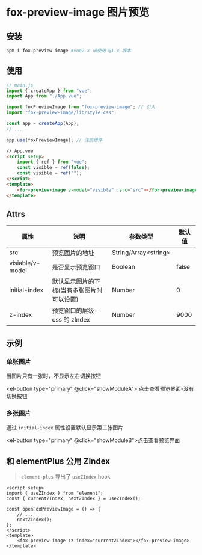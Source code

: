 # fox-preview-image 图片预览

## 安装

```bash
npm i fox-preview-image #vue2.x 请使用 @1.x 版本
```

## 使用

```js
// main.js
import { createApp } from "vue";
import App from "./App.vue";

import foxPreviewImage from "fox-preview-image"; // 引入
import "fox-preview-image/lib/style.css";

const app = createApp(App);
// ...

app.use(foxPreviewImage); // 注册组件
```

```html
// App.vue
<script setup>
    import { ref } from "vue";
    const visible = ref(false);
    const visible = ref("");
</script>
<template>
    <for-preview-image v-model="visible" :src="src"></for-preview-image>
</template>
```

## Attrs

| 属性             | 说明                                       | 参数类型               | 默认值 |
| ---------------- | ------------------------------------------ | ---------------------- | ------ |
| src              | 预览图片的地址                             | String/Array\<string\> |
| visiable/v-model | 是否显示预览窗口                           | Boolean                | false  |
| initial-index    | 默认显示图片的下标(当有多张图片时可以设置) | Number                 | 0      |
| z-index          | 预览窗口的层级-css 的 zIndex               | Number                 | 9000   |

## 示例

### 单张图片

当图片只有一张时，不显示左右切换按钮

<el-button type="primary" @click="showModuleA">
点击查看预览界面-没有切换按钮
</el-button>
<ClientOnly>
<fox-preview-image v-model="moduleA.visible" :src="moduleA.src"></fox-preview-image>
</ClientOnly>

### 多张图片

通过 `initial-index` 属性设置默认显示第二张图片

<el-button type="primary" @click="showModuleB">点击查看预览界面</el-button>
<ClientOnly>
<fox-preview-image v-model="moduleB.visible" :src="moduleB.src" :initial-index="1"></fox-preview-image>
</ClientOnly>

## 和 elementPlus 公用 ZIndex

> `element-plus` 导出了 `useZIndex` hook

```vue
<script setup>
import { useZIndex } from "element";
const { currentZIndex, nextZIndex } = useZIndex();

const openFoxPreviewImage = () => {
    // ...
    nextZIndex();
};
</script>
<template>
    <fox-preview-image :z-index="currentZIndex"></fox-preview-image>
</template>
```

<script setup>
import { reactive } from 'vue'
import imgA from '/images/docs/preview-image-1.jpg'
import imgB from '/images/docs/preview-image-2.png'
import imgC from '/images/docs/preview-image-3.png'
import {FoxPreviewImage} from 'fox-preview-image'
import "fox-preview-image/lib/style.css";

const moduleA = reactive({
    visible: false,
    src: [imgA]
})

const moduleB = reactive({
    visible: false,
    src: [imgA,imgB,imgC]
})

const showModuleA = () => {
    moduleA.visible = true
}

const showModuleB = () => {
    moduleB.visible = true
}
</script>
